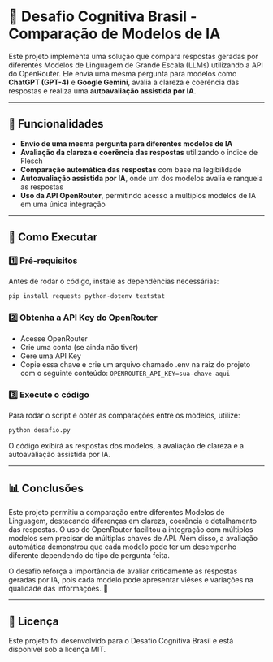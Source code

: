 # 🧠 Desafio Cognitiva Brasil - Comparação de Modelos de IA

Este projeto implementa uma solução que compara respostas geradas por diferentes Modelos de Linguagem de Grande Escala (LLMs) utilizando a API do OpenRouter. Ele envia uma mesma pergunta para modelos como **ChatGPT (GPT-4)** e **Google Gemini**, avalia a clareza e coerência das respostas e realiza uma **autoavaliação assistida por IA**.

---

## 📌 Funcionalidades

- **Envio de uma mesma pergunta para diferentes modelos de IA**
- **Avaliação da clareza e coerência das respostas** utilizando o índice de Flesch
- **Comparação automática das respostas** com base na legibilidade
- **Autoavaliação assistida por IA**, onde um dos modelos avalia e ranqueia as respostas
- **Uso da API OpenRouter**, permitindo acesso a múltiplos modelos de IA em uma única integração

---

## 🚀 Como Executar

### **1️⃣ Pré-requisitos**
Antes de rodar o código, instale as dependências necessárias:
```bash
pip install requests python-dotenv textstat
```
### **2️⃣ Obtenha a API Key do OpenRouter**

- Acesse OpenRouter
- Crie uma conta (se ainda não tiver)
- Gere uma API Key
- Copie essa chave e crie um arquivo chamado .env na raiz do projeto com o seguinte conteúdo: ```OPENROUTER_API_KEY=sua-chave-aqui```

### **3️⃣ Execute o código**

Para rodar o script e obter as comparações entre os modelos, utilize:
```bash
python desafio.py
```
O código exibirá as respostas dos modelos, a avaliação de clareza e a autoavaliação assistida por IA.

---

## 📊 Conclusões

Este projeto permitiu a comparação entre diferentes Modelos de Linguagem, destacando diferenças em clareza, coerência e detalhamento das respostas. O uso do OpenRouter facilitou a integração com múltiplos modelos sem precisar de múltiplas chaves de API. Além disso, a avaliação automática demonstrou que cada modelo pode ter um desempenho diferente dependendo do tipo de pergunta feita.

O desafio reforça a importância de avaliar criticamente as respostas geradas por IA, pois cada modelo pode apresentar viéses e variações na qualidade das informações. 🚀

---

## 📄 Licença

Este projeto foi desenvolvido para o Desafio Cognitiva Brasil e está disponível sob a licença MIT.
